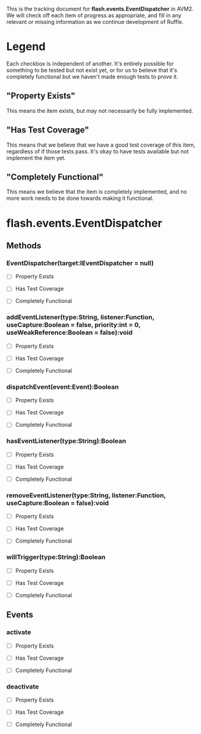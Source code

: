 This is the tracking document for **flash.events.EventDispatcher** in AVM2. We will check off each item of progress as appropriate, and fill in any relevant or missing information as we continue development of Ruffle.
# Legend

Each checkbox is independent of another. It's entirely possible for something to be tested but not exist yet, or for us to believe that it's completely functional but we haven't made enough tests to prove it.
## "Property Exists"

This means the item exists, but may not necessarily be fully implemented.
## "Has Test Coverage"

This means that we believe that we have a good test coverage of this item, regardless of if those tests pass. It's okay to have tests available but not implement the item yet.
## "Completely Functional"

This means we believe that the item is completely implemented, and no more work needs to be done towards making it functional.
# flash.events.EventDispatcher
## Methods
### EventDispatcher(target:IEventDispatcher = null)

* [ ] Property Exists

* [ ] Has Test Coverage

* [ ] Completely Functional


### addEventListener(type:String, listener:Function, useCapture:Boolean = false, priority:int = 0, useWeakReference:Boolean = false):void

* [ ] Property Exists

* [ ] Has Test Coverage

* [ ] Completely Functional


### dispatchEvent(event:Event):Boolean

* [ ] Property Exists

* [ ] Has Test Coverage

* [ ] Completely Functional


### hasEventListener(type:String):Boolean

* [ ] Property Exists

* [ ] Has Test Coverage

* [ ] Completely Functional


### removeEventListener(type:String, listener:Function, useCapture:Boolean = false):void

* [ ] Property Exists

* [ ] Has Test Coverage

* [ ] Completely Functional


### willTrigger(type:String):Boolean

* [ ] Property Exists

* [ ] Has Test Coverage

* [ ] Completely Functional


## Events
### activate

* [ ] Property Exists

* [ ] Has Test Coverage

* [ ] Completely Functional


### deactivate

* [ ] Property Exists

* [ ] Has Test Coverage

* [ ] Completely Functional